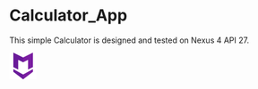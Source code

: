 # Calculator_App
This simple Calculator is designed and tested on Nexus 4 API 27.

![alt text](https://github.com/adam-p/markdown-here/raw/master/src/common/images/icon48.png "Design")

